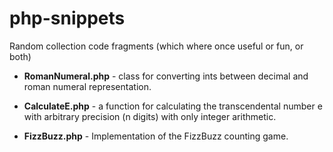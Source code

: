 php-snippets
============

Random collection code fragments (which where once useful or fun, or both)

+ **RomanNumeral.php** - class for converting ints between decimal and roman numeral representation.

+ **CalculateE.php** - a function for calculating the transcendental number e with arbitrary precision (n digits) with only integer arithmetic.

+ **FizzBuzz.php** - Implementation of the FizzBuzz counting game.
